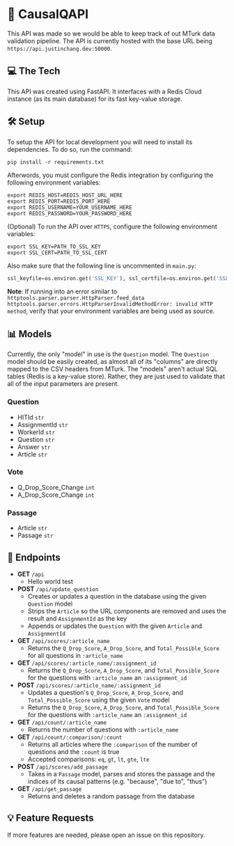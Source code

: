 # 🗿 CausalQAPI
This API was made so we would be able to keep track of out MTurk data validation pipeline. The API is currently hosted with the base URL being `https://api.justinchang.dev:50000`. 

## 💻 The Tech
This API was created using FastAPI. It interfaces with a Redis Cloud instance (as its main database) for its fast key-value storage. 

## 🛠 Setup
To setup the API for local development you will need to install its dependencies. To do so, run the command:
```
pip install -r requirements.txt
```

Afterwords, you must configure the Redis integration by configuring the following environment variables:
```
export REDIS_HOST=REDIS_HOST_URL_HERE
export REDIS_PORT=REDIS_PORT_HERE
export REDIS_USERNAME=YOUR_USERNAME_HERE
export REDIS_PASSWORD=YOUR_PASSWORD_HERE
```

(Optional) To run the API over `HTTPS`, configure the following environment variables: 
```
export SSL_KEY=PATH_TO_SSL_KEY
export SSL_CERT=PATH_TO_SSL_CERT
```

Also make sure that the following line is uncommented in `main.py`:
```py
ssl_keyfile=os.environ.get('SSL_KEY'), ssl_certfile=os.environ.get('SSL_CERT'),
```

**Note**: If running into an error similar to `httptools.parser.parser.HttpParser.feed_data httptools.parser.errors.HttpParserInvalidMethodError: invalid HTTP method`, verify that your environment variables are being used as source. 

## 📊 Models
Currently, the only "model" in use is the `Question` model. The `Question` model should be easily created, as almost all of its "columns" are directly mapped to the CSV headers from MTurk. The "models" aren't actual SQL tables (Redis is a key-value store). Rather, they are just used to validate that all of the input parameters are present. 

### Question
  - HITId `str`
  - AssignmentId `str`
  - WorkerId `str`
  - Question `str`
  - Answer `str`
  - Article `str`

### Vote
  - Q_Drop_Score_Change `int`
  - A_Drop_Score_Change `int`

### Passage
  - Article `str`
  - Passage `str`

## 📍 Endpoints
- **GET** `/api`
  - Hello world test
- **POST** `/api/update_question`
  - Creates or updates a question in the database using the given `Question` model
  - Strips the `Article` so the URL components are removed and uses the result and `AssignmentId` as the key
  - Appends or updates the `Question` with the given `Article` and `AssignmentId`
- **GET** `/api/scores/:article_name`
  - Returns the `Q_Drop_Score`, `A_Drop_Score`, and `Total_Possible_Score` for all questions in `:article_name`
- **GET** `/api/scores/:article_name/:assignment_id`
  - Returns the `Q_Drop_Score`, `A_Drop_Score`, and `Total_Possible_Score` for the questions with `:article_name` an `:assignment_id`
- **POST** `/api/scores/:article_name/:assignment_id`
  - Updates a question's `Q_Drop_Score`, `A_Drop_Score`, and `Total_Possible_Score` using the given `Vote` model
  - Returns the `Q_Drop_Score`, `A_Drop_Score`, and `Total_Possible_Score` for the questions with `:article_name` an `:assignment_id`
- **GET** `/api/count/:article_name`
  - Returns the number of questions with `:article_name`
- **GET** `/api/count/:comparison/:count`
  - Returns all articles where the `:comparison` of the number of questions and the `:count` is true
  - Accepted comparisons: `eq`, `gt`, `lt`, `gte`, `lte`
- **POST** `/api/scores/add_passage`
  - Takes in a `Passage` model, parses and stores the passage and the indices of its causal patterns (e.g. "because", "due to", "thus")
- **GET** `/api/get_passage`
  - Returns and deletes a random passage from the database

## 💡 Feature Requests
If more features are needed, please open an issue on this repository. 